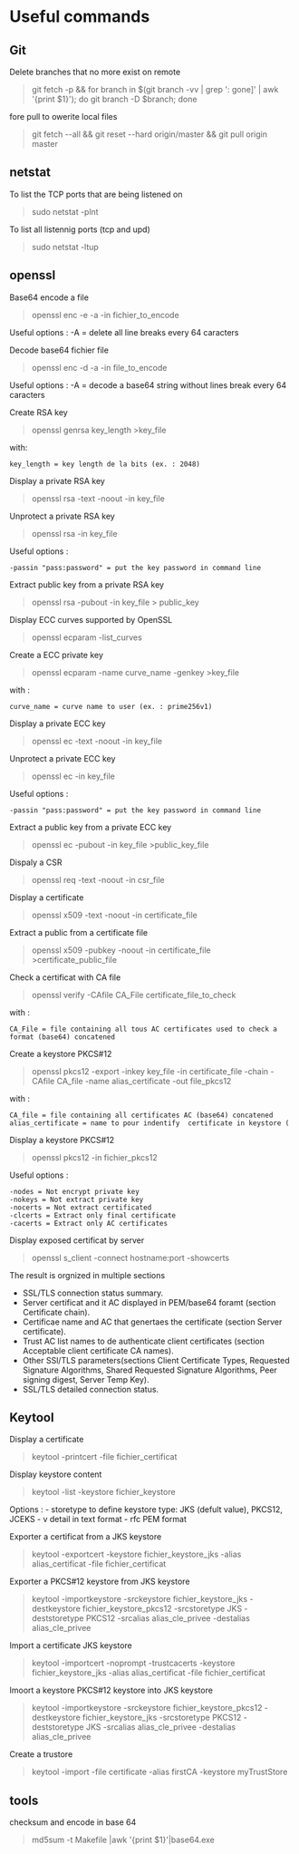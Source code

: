 # Useful commands
## Git
Delete branches that no more exist on remote 
> git fetch -p && for branch in $(git branch -vv | grep ': gone]' | awk '{print $1}'); do git branch -D $branch; done

fore pull to owerite local files
> git fetch --all  && git reset --hard origin/master && git pull origin master

## netstat

To list the TCP ports that are being listened on
> sudo netstat -plnt

To list all listennig ports (tcp and upd)
> sudo netstat -ltup

## openssl 

Base64 encode a file  

> openssl enc -e -a -in fichier_to_encode

Useful options :
    -A = delete  all line breaks every 64 caracters



Decode  base64 fichier file
> openssl enc -d -a -in file_to_encode

Useful options :
    -A = decode a base64 string without lines break every 64 caracters


Create RSA key
> openssl genrsa key_length >key_file

with:

    key_length = key length de la bits (ex. : 2048)

Display a private RSA key
> openssl rsa -text -noout -in key_file

Unprotect a private RSA key

> openssl rsa -in key_file

Useful options :

    -passin "pass:password" = put the key password in command line

Extract public key from a private RSA key

> openssl rsa -pubout -in key_file > public_key

Display ECC curves supported by OpenSSL

> openssl ecparam -list_curves

Create a ECC private key

> openssl ecparam -name curve_name -genkey >key_file

with :

    curve_name = curve name to user (ex. : prime256v1)

Display a private ECC key

> openssl ec -text -noout -in key_file

Unprotect a private ECC key

> openssl ec -in key_file

Useful options :

    -passin "pass:password" = put the key password in command line

Extract a public key from a private ECC key

> openssl ec -pubout -in key_file >public_key_file

Dispaly a CSR
> openssl req -text -noout -in csr_file

Display a certificate

> openssl x509 -text -noout -in certificate_file

Extract a public from a certificate file
> openssl x509 -pubkey -noout -in certificate_file >certificate_public_file

Check a certificat with CA file
> openssl verify -CAfile CA_File certificate_file_to_check

with :

    CA_File = file containing all tous AC certificates used to check a format (base64) concatened

Create a keystore PKCS#12
> openssl pkcs12 -export -inkey key_file -in certificate_file -chain -CAfile CA_file -name alias_certificate -out file_pkcs12

with :

    CA_file = file containing all certificates AC (base64) concatened
    alias_certificate = name to pour indentify  certificate in keystore (

Display a keystore PKCS#12

> openssl pkcs12 -in fichier_pkcs12

Useful options :

    -nodes = Not encrypt private key 
    -nokeys = Not extract private key 
    -nocerts = Not extract certificated
    -clcerts = Extract only final certificate
    -cacerts = Extract only AC certificates  
    
    
Display exposed certificat by server  

> openssl s_client -connect hostname:port -showcerts
 
The result is orgnized in multiple sections 
- SSL/TLS connection status summary.
- Server certificat and it AC displayed in  PEM/base64 foramt (section Certificate chain).
- Certificae name and AC that genertaes the certificate (section Server certificate).
- Trust AC list names  to de authenticate client certificates  (section Acceptable client certificate CA names).
- Other SSl/TLS parameters(sections Client Certificate Types, Requested Signature Algorithms, Shared Requested Signature Algorithms, Peer signing digest, Server Temp Key).
- SSL/TLS detailed connection status.

## Keytool

Display a certificate

> keytool -printcert -file fichier_certificat

Display keystore content
> keytool -list -keystore fichier_keystore

Options  :
    - storetype to define keystore type: JKS (defult value), PKCS12, JCEKS
    - v detail in text format
    - rfc PEM format

Exporter a certificat from a JKS keystore

> keytool -exportcert -keystore fichier_keystore_jks -alias alias_certificat -file fichier_certificat

Exporter a PKCS#12 keystore from  JKS keystore

> keytool -importkeystore -srckeystore fichier_keystore_jks -destkeystore fichier_keystore_pkcs12 -srcstoretype JKS -deststoretype PKCS12 -srcalias alias_cle_privee -destalias alias_cle_privee

Import a certificate JKS keystore 

> keytool -importcert -noprompt -trustcacerts -keystore fichier_keystore_jks -alias alias_certificat -file fichier_certificat

Imoort a keystore PKCS#12 keystore  into JKS keystore

> keytool -importkeystore -srckeystore fichier_keystore_pkcs12 -destkeystore fichier_keystore_jks -srcstoretype PKCS12 -deststoretype JKS -srcalias alias_cle_privee -destalias alias_cle_privee

Create a trustore
> keytool -import -file certificate -alias firstCA -keystore myTrustStore

## tools
checksum  and encode in base 64
> md5sum -t Makefile |awk '{print $1}'|base64.exe 
